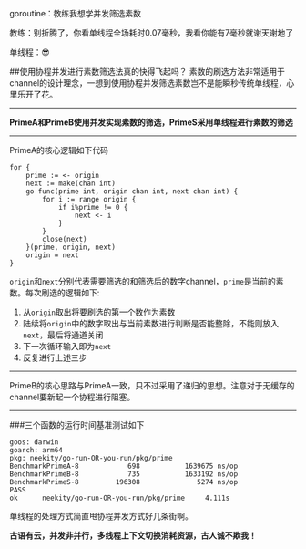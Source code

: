 goroutine：教练我想学并发筛选素数

教练：别折腾了，你看单线程全场耗时0.07毫秒，我看你能有7毫秒就谢天谢地了

单线程：😎


##使用协程并发进行素数筛选法真的快得飞起吗？
素数的刷选方法非常适用于channel的设计理念，一想到使用协程并发筛选素数岂不是能瞬秒传统单线程，心里乐开了花。
***
**PrimeA和PrimeB使用并发实现素数的筛选，PrimeS采用单线程进行素数的筛选**
***
PrimeA的核心逻辑如下代码
``` golang
for {
    prime := <- origin
    next := make(chan int)
    go func(prime int, origin chan int, next chan int) {
        for i := range origin {
            if i%prime != 0 {
                next <- i
            }
        }
        close(next)
    }(prime, origin, next)
    origin = next
}
```
`origin`和`next`分别代表需要筛选的和筛选后的数字channel，`prime`是当前的素数。每次刷选的逻辑如下:
1. 从`origin`取出将要刷选的第一个数作为素数
2. 陆续将`origin`中的数字取出与当前素数进行判断是否能整除，不能则放入`next`，最后将通道关闭
3. 下一次循环输入即为`next`
4. 反复进行上述三步

***
PrimeB的核心思路与PrimeA一致，只不过采用了递归的思想。注意对于无缓存的channel要新起一个协程进行阻塞。
***
###三个函数的运行时间基准测试如下 
```text
goos: darwin
goarch: arm64
pkg: neekity/go-run-OR-you-run/pkg/prime
BenchmarkPrimeA-8            698           1639675 ns/op
BenchmarkPrimeB-8            735           1633192 ns/op
BenchmarkPrimeS-8         196308              5274 ns/op
PASS
ok      neekity/go-run-OR-you-run/pkg/prime     4.111s
```
单线程的处理方式简直甩协程并发方式好几条街啊。

**古语有云，并发非并行，多线程上下文切换消耗资源，古人诚不欺我！**